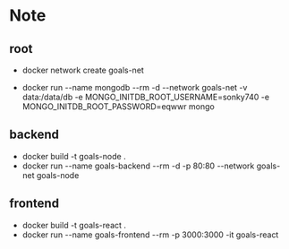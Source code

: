 # Note

## root

<!-- 따로 버전 -->
<!-- - docker run --name mongodb --rm -d -p 27017:27017 mongo -->

<!-- 통합 버전 -->
<!-- - docker network create goals-net
- docker run --name mongodb --rm -d --network goals-net mongo -->

<!-- 통합 버전 & 지속성 & 보안 & DB 액세스 방지 -->

- docker network create goals-net

<!-- 계정 연결이 안됨 - 왜 안되는지... => 볼륨 data가 남아있어서 안됐던듯 volume 삭제하고 다시 하니까 됨. -->

- docker run --name mongodb --rm -d --network goals-net -v data:/data/db -e MONGO_INITDB_ROOT_USERNAME=sonky740 -e MONGO_INITDB_ROOT_PASSWORD=eqwwr mongo

## backend

<!-- 따로 버전 -->
<!-- - docker build -t goals-node .
- docker run --name goals-backend --rm -d -p 80:80 goals-node -->

<!-- 통합 버전 -->

- docker build -t goals-node .
- docker run --name goals-backend --rm -d -p 80:80 --network goals-net goals-node

## frontend

<!-- 따로 버전 -->
<!-- - docker build -t goals-react .
- docker run --name goals-frontend --rm -it -p 3000:3000 goals-react -->

<!-- 통합 버전 -->

- docker build -t goals-react .
- docker run --name goals-frontend --rm -p 3000:3000 -it goals-react
